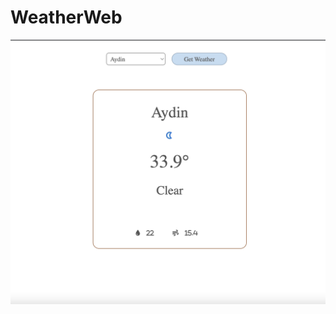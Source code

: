 # WeatherWeb

![Homepage view](https://github.com/hanefigulbahar/WeatherWeb/blob/main/Homepage.png)
